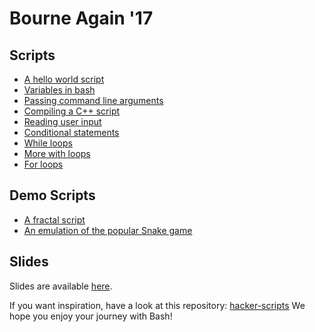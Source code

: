 # Bourne Again '17

## Scripts
- [A hello world script](scripts/1.sh)
- [Variables in bash](scripts/2.sh)
- [Passing command line arguments](scripts/3.sh)
- [Compiling a C++ script](scripts/4.sh)
- [Reading user input](scripts/5.sh)
- [Conditional statements](scripts/6.sh)
- [While loops](scripts/7.sh)
- [More with loops](scripts/8.sh)
- [For loops](scripts/9.sh)  

## Demo Scripts
- [A fractal script](demo_scripts/fractal.sh)
- [An emulation of the popular Snake game](demo_scripts/snake.sh)

## Slides
Slides are available [here](bourne_again.pdf).

If you want inspiration, have a look at this repository: [hacker-scripts](https://github.com/NARKOZ/hacker-scripts)
We hope you enjoy your journey with Bash!
